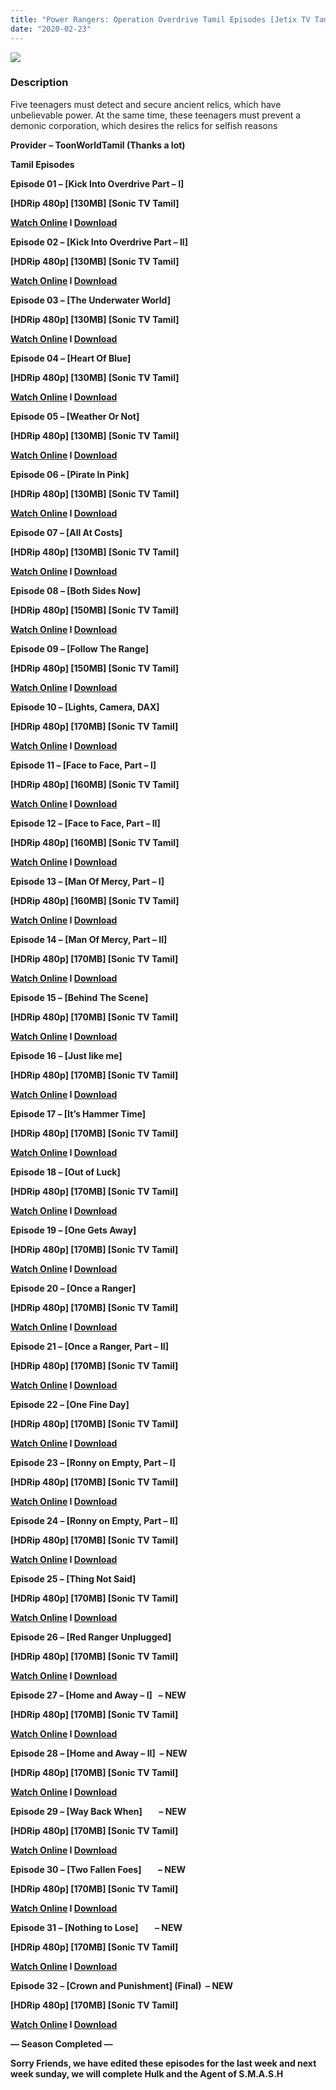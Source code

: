 ```yaml
---
title: "Power Rangers: Operation Overdrive Tamil Episodes [Jetix TV Tamil]"
date: "2020-02-23"
---
```


[![](https://2.bp.blogspot.com/-vj0Apt_B71E/XNKmVR4VlqI/AAAAAAAAAg8/ynWeWbs-LFUSSnuZSHOLNG_8i4Y8-7FmwCLcBGAs/s1600/Power{c51abe7ebf7ed3d12ca1429e8a4b7ca4025c6d71d5f639eca4fc418843060fe0}2BRangers{c51abe7ebf7ed3d12ca1429e8a4b7ca4025c6d71d5f639eca4fc418843060fe0}2BOperation{c51abe7ebf7ed3d12ca1429e8a4b7ca4025c6d71d5f639eca4fc418843060fe0}2BOverdrive.jpg)](https://2.bp.blogspot.com/-vj0Apt_B71E/XNKmVR4VlqI/AAAAAAAAAg8/ynWeWbs-LFUSSnuZSHOLNG_8i4Y8-7FmwCLcBGAs/s1600/Power{c51abe7ebf7ed3d12ca1429e8a4b7ca4025c6d71d5f639eca4fc418843060fe0}2BRangers{c51abe7ebf7ed3d12ca1429e8a4b7ca4025c6d71d5f639eca4fc418843060fe0}2BOperation{c51abe7ebf7ed3d12ca1429e8a4b7ca4025c6d71d5f639eca4fc418843060fe0}2BOverdrive.jpg)

### Description

Five teenagers must detect and secure ancient relics, which have unbelievable power. At the same time, these teenagers must prevent a demonic corporation, which desires the relics for selfish reasons

**Provider – ToonWorldTamil (Thanks a lot)**

**Tamil Episodes**

**Episode 01 – \[Kick Into Overdrive Part – I\]**

**\[HDRip 480p\] \[130MB\] \[Sonic TV Tamil\]**

**[Watch Online](https://toonnetworktamilvideos.blogspot.com/p/power-rangers-operation-overdrive-tamil.html) I [Download](https://drive.google.com/file/d/17XinnEfuwvNDkWI6OLRKsBCL9ALX6Pbp/view)**

**Episode 02 – \[Kick Into Overdrive Part – II\]**

**\[HDRip 480p\] \[130MB\] \[Sonic TV Tamil\]**

**[Watch Online](https://toonnetworktamilvideos.blogspot.com/p/power-rangers-operation-overdrive.html) I [Download](https://drive.google.com/file/d/1DCFv7CByj8In7PAmWZelZcNKtZiN3fNF/view)**

**Episode 03 – \[The Underwater World\]**

**\[HDRip 480p\] \[130MB\] \[Sonic TV Tamil\]**

**[Watch Online](https://toonnetworktamilvideos.blogspot.com/p/power-rangers-operation-overdrive-tamil_21.html) I [Download](https://drive.google.com/file/d/1UcUB0m16yorsdQlnO2qmk0PbP1pUhwR8/view)**

**Episode 04 – \[Heart Of Blue\]**

**\[HDRip 480p\] \[130MB\] \[Sonic TV Tamil\]**

**[Watch Online](https://toonnetworktamilvideos.blogspot.com/p/power-rangers-operation-overdrive-tamil_28.html) I [Download](https://drive.google.com/file/d/1KK-BjJUiDV3N3UOD-HnvXroayPIMNfkK/view)**

**Episode 05 – \[Weather Or Not\]**

**\[HDRip 480p\] \[130MB\] \[Sonic TV Tamil\]**

**[Watch Online](https://toonnetworktamilvideos.blogspot.com/p/power-rangers-operation-overdrive-tamil_12.html) I [Download](https://drive.google.com/file/d/1iUvZagxJLj0Ba-oeV3ibcFOZKb-eJRVI/view)**

**Episode 06 – \[Pirate In Pink\]**

**\[HDRip 480p\] \[130MB\] \[Sonic TV Tamil\]**

**[Watch Online](https://toonnetworktamilvideos.blogspot.com/p/power-rangers-operation-overdrive-tamil_19.html) I [Download](https://drive.google.com/file/d/1xCcP5asoMrhTSraskDaCq-gS2XHwNZWL/view)**

**Episode 07 – \[All At Costs\]**

**\[HDRip 480p\] \[130MB\] \[Sonic TV Tamil\]**

**[Watch Online](https://toonnetworktamilvideos.blogspot.com/p/power-rangers-operation-overdrive-tamil_27.html) I [Download](https://drive.google.com/file/d/1bqrCFrDPGhPMG4ROixZksHvZ-V2RyvE3/view)**

**Episode 08 – \[Both Sides Now\]**

**\[HDRip 480p\] \[150MB\] \[Sonic TV Tamil\]**

**[Watch Online](https://toonnetworktamilvideos.blogspot.com/p/power-rangers-operation-overdrive-tamil_8.html) I [Download](https://drive.google.com/file/d/1xdVim1rIKLFPW-yWIgCGFGox6kZv9iu2/view)**

**Episode 09 – \[Follow The Range\]**

**\[HDRip 480p\] \[150MB\] \[Sonic TV Tamil\]**

**[Watch Online](https://toonnetworktamilvideos.blogspot.com/p/power-rangers-tamil-operation-overdrive.html) I [Download](https://drive.google.com/file/d/1EvfKBlfMeD-OPl2xc89adl3vnTC-y7Rn/view)**

**Episode 10 – \[Lights, Camera, DAX\]**

**\[HDRip 480p\] \[170MB\] \[Sonic TV Tamil\]**

**[Watch Online](https://toonnetworktamilvideos.blogspot.com/p/power-rangers-operation-overdrive-tamil_16.html) I [Download](https://drive.google.com/file/d/1UymsSYQSpm6vuSGz-z24ByiP0ITICh2p/view)**

**Episode 11 – \[Face to Face, Part – I\]**

**\[HDRip 480p\] \[160MB\] \[Sonic TV Tamil\]**

**[Watch Online](https://toonnetworktamilvideos.blogspot.com/p/power-rangers-operation-overdrive-tamil_23.html) I [Download](https://drive.google.com/file/d/1S3HuyWrziJXb9XndZUUBTLu3wcbGPvxV/view)**

**Episode 12 – \[Face to Face, Part – II\]**

**\[HDRip 480p\] \[160MB\] \[Sonic TV Tamil\]**

**[Watch Online](https://toonnetworktamilvideos.blogspot.com/p/power-rangers-operation-overdrive-tamil_30.html) I [Download](https://drive.google.com/file/d/12z36YNFTbpHjrf3VpOO_cl1JGhmBHxfP/view)**

**Episode 13 – \[Man Of Mercy, Part – I\]**

**\[HDRip 480p\] \[160MB\] \[Sonic TV Tamil\]**

**[Watch Online](https://toonnetworktamilvideos.blogspot.com/p/power-rangers-operation-overdrive-tamil_13.html) I [Download](https://drive.google.com/file/d/1HMrmzYOqrB9pSKwf3RLs880E7uR3iGfB/view)**

**Episode 14 – \[Man Of Mercy, Part – II\]**

**\[HDRip 480p\] \[170MB\] \[Sonic TV Tamil\]**

**[Watch Online](https://toonnetworktamilvideos.blogspot.com/p/power-rangers-operation-overdrive-tamil_20.html) I [Download](https://drive.google.com/file/d/1qEmEgq0SKl3Qovnue89HqOv2dV7-K87J/view)**

**Episode 15 – \[Behind The Scene\]**

**\[HDRip 480p\] \[170MB\] \[Sonic TV Tamil\]**

**[Watch Online](https://toonnetworktamilvideos.blogspot.com/p/power-rangers-operation-overdrive-tamil_25.html) I [Download](https://drive.google.com/file/d/1Jpr8P3r3B17lLV0qagOpa35rVzQA4Yvd/view)**

**Episode 16 – \[Just like me\]**

**\[HDRip 480p\] \[170MB\] \[Sonic TV Tamil\]**

**[Watch Online](https://toonnetworktamilvideos.blogspot.com/p/power-rangers-operation-overdrive-tamil_39.html) I [Download](https://drive.google.com/open?id=1kZsJbfOe_ymEZtJ0grMwNBKaoa4oFuGR)**

**Episode 17 – \[It’s Hammer Time\]**

**\[HDRip 480p\] \[170MB\] \[Sonic TV Tamil\]**

**[Watch Online](https://drive.google.com/open?id=1mFLTADEv8jfscWD8vGfnL4veKPvOBMPG) I [Download](https://drive.google.com/open?id=1mFLTADEv8jfscWD8vGfnL4veKPvOBMPG)**

**Episode 18 – \[Out of Luck\]**

**\[HDRip 480p\] \[170MB\] \[Sonic TV Tamil\]**

**[Watch Online](https://drive.google.com/file/d/1PsNWUfgtVioqGFL2BPEvyCgcPOs8WIAl/view) I [Download](https://drive.google.com/file/d/1PsNWUfgtVioqGFL2BPEvyCgcPOs8WIAl/view)**

**Episode 19 – \[One Gets Away\]**

**\[HDRip 480p\] \[170MB\] \[Sonic TV Tamil\]**

**[Watch Online](https://drive.google.com/open?id=1j2J-j04wL9_-bC34FwX9su0qR92tUkUE) I [Download](https://drive.google.com/open?id=1j2J-j04wL9_-bC34FwX9su0qR92tUkUE)**

**Episode 20 – \[Once a Ranger\]**

**\[HDRip 480p\] \[170MB\] \[Sonic TV Tamil\]**

**[Watch Online](https://drive.google.com/open?id=1lV00yBC4yWykOoT6jBO2PSjc2S4-zDEt) I [Download](https://drive.google.com/open?id=1lV00yBC4yWykOoT6jBO2PSjc2S4-zDEt)**

**Episode 21 – \[Once a Ranger, Part – II\]**

**\[HDRip 480p\] \[170MB\] \[Sonic TV Tamil\]**

**[Watch Online](https://drive.google.com/open?id=1GXxMhI0tN3vh2vjKWvVrZHiavywOsqvV) I [Download](https://drive.google.com/open?id=1GXxMhI0tN3vh2vjKWvVrZHiavywOsqvV)**

**Episode 22 – \[One Fine Day\]**

**\[HDRip 480p\] \[170MB\] \[Sonic TV Tamil\]**

**[Watch Online](https://drive.google.com/file/d/1rGbA3-poQWw-A5EhsxJrHxo1xci7ge1q/view) I [Download](https://drive.google.com/file/d/1rGbA3-poQWw-A5EhsxJrHxo1xci7ge1q/view)**

**Episode 23 – \[Ronny on Empty, Part – I\]**

**\[HDRip 480p\] \[170MB\] \[Sonic TV Tamil\]**

**[Watch Online](https://drive.google.com/open?id=1sOHhjqfv8nmtR3aTew2jhkw41d8-HTs0) I [Download](https://drive.google.com/open?id=1sOHhjqfv8nmtR3aTew2jhkw41d8-HTs0)**

**Episode 24 – \[Ronny on Empty, Part – II\]**

**\[HDRip 480p\] \[170MB\] \[Sonic TV Tamil\]**

**[Watch Online](https://drive.google.com/open?id=1H3kvnoJlT2gYn588X7D5d0JUyOH1SqSh) I [Download](https://drive.google.com/open?id=1H3kvnoJlT2gYn588X7D5d0JUyOH1SqSh)**

**Episode 25 – \[Thing Not Said\]**

**\[HDRip 480p\] \[170MB\] \[Sonic TV Tamil\]**

**[Watch Online](https://drive.google.com/file/d/1MDrS3OYpfB2tlDH3RNrszCwbT1IPtkZY/view) I [Download](https://drive.google.com/file/d/1MDrS3OYpfB2tlDH3RNrszCwbT1IPtkZY/view)**

**Episode 26 – \[Red Ranger Unplugged\]**

**\[HDRip 480p\] \[170MB\] \[Sonic TV Tamil\]**

**[Watch Online](https://drive.google.com/open?id=1JhXPFmMCUhC-CAIbICLdIBDxKIoh3oNg) I [Download](https://drive.google.com/open?id=1JhXPFmMCUhC-CAIbICLdIBDxKIoh3oNg)**

**Episode 27 – \[Home and Away – I\]   – NEW**

**\[HDRip 480p\] \[170MB\] \[Sonic TV Tamil\]**

**[Watch Online](https://drive.google.com/open?id=1eqeVDbLL_kLl5giMuH0SqOm9eyv567MC) I [Download](https://drive.google.com/open?id=1eqeVDbLL_kLl5giMuH0SqOm9eyv567MC)**

**Episode 28 – \[Home and Away – II\]  – NEW**

**\[HDRip 480p\] \[170MB\] \[Sonic TV Tamil\]**

**[Watch Online](https://drive.google.com/open?id=1vPcmAWZu6WSA-V-q3VV9OKryIZcMTzYN) I [Download](https://drive.google.com/open?id=1vPcmAWZu6WSA-V-q3VV9OKryIZcMTzYN)**

**Episode 29 – \[Way Back When\]        – NEW**

**\[HDRip 480p\] \[170MB\] \[Sonic TV Tamil\]**

**[Watch Online](https://drive.google.com/open?id=1d0SzA2T6fm4VQ8Wn5TvSoKxFZyGyQUx-) I [Download](https://drive.google.com/open?id=1d0SzA2T6fm4VQ8Wn5TvSoKxFZyGyQUx-)**

**Episode 30 – \[Two Fallen Foes\]        – NEW**

**\[HDRip 480p\] \[170MB\] \[Sonic TV Tamil\]**

**[Watch Online](https://drive.google.com/open?id=1Y7QN61j79MrvRbqCeT8ju3xNvSpKADyc) I [Download](https://drive.google.com/open?id=1Y7QN61j79MrvRbqCeT8ju3xNvSpKADyc)**

**Episode 31 – \[Nothing to Lose\]        – NEW**

**\[HDRip 480p\] \[170MB\] \[Sonic TV Tamil\]**

**[Watch Online](https://drive.google.com/open?id=1Qj7yshgTVuh-BJvX5niUfL6n3fDNyucX) I [Download](https://drive.google.com/open?id=1Qj7yshgTVuh-BJvX5niUfL6n3fDNyucX)**

**Episode 32 – \[Crown and Punishment\] (Final)  – NEW**

**\[HDRip 480p\] \[170MB\] \[Sonic TV Tamil\]**

**[Watch Online](https://drive.google.com/open?id=1Xbsse-PjCKOUgr-jEvAWfVWzuLD-G1VC) I [Download](https://drive.google.com/open?id=1Xbsse-PjCKOUgr-jEvAWfVWzuLD-G1VC)**

**— Season Completed —**

**Sorry Friends, we have edited these episodes for the last week and next week sunday, we will complete Hulk and the Agent of S.M.A.S.H**
